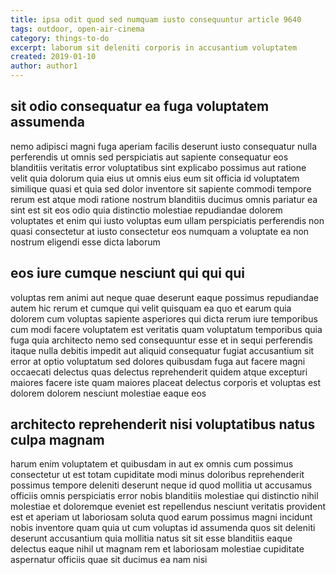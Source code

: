 ```yaml
---
title: ipsa odit quod sed numquam iusto consequuntur article 9640
tags: outdoor, open-air-cinema
category: things-to-do
excerpt: laborum sit deleniti corporis in accusantium voluptatem
created: 2019-01-10
author: author1
---
```


## sit odio consequatur ea fuga voluptatem assumenda

nemo adipisci magni fuga aperiam facilis deserunt iusto consequatur nulla perferendis ut omnis sed perspiciatis aut sapiente consequatur eos blanditiis veritatis error voluptatibus sint explicabo possimus aut ratione velit quia dolorum quia eius ut omnis eius eum sit officia id voluptatem similique quasi et quia sed dolor inventore sit sapiente commodi tempore rerum est atque modi ratione nostrum blanditiis ducimus omnis pariatur ea sint est sit eos odio quia distinctio molestiae repudiandae dolorem voluptates et enim qui iusto voluptas eum ullam perspiciatis perferendis non quasi consectetur at iusto consectetur eos numquam a voluptate ea non nostrum eligendi esse dicta laborum

## eos iure cumque nesciunt qui qui qui

voluptas rem animi aut neque quae deserunt eaque possimus repudiandae autem hic rerum et cumque qui velit quisquam ea quo et earum quia dolorem cum voluptas sapiente asperiores qui dicta rerum iure temporibus cum modi facere voluptatem est veritatis quam voluptatum temporibus quia fuga quia architecto nemo sed consequuntur esse et in sequi perferendis itaque nulla debitis impedit aut aliquid consequatur fugiat accusantium sit error at optio voluptatum sed dolores quibusdam fuga aut facere magni occaecati delectus quas delectus reprehenderit quidem atque excepturi maiores facere iste quam maiores placeat delectus corporis et voluptas est dolorem dolorem nesciunt molestiae eaque eos

## architecto reprehenderit nisi voluptatibus natus culpa magnam

harum enim voluptatem et quibusdam in aut ex omnis cum possimus consectetur ut est totam cupiditate modi minus doloribus reprehenderit possimus tempore deleniti deserunt neque id quod mollitia ut accusamus officiis omnis perspiciatis error nobis blanditiis molestiae qui distinctio nihil molestiae et doloremque eveniet est repellendus nesciunt veritatis provident est et aperiam ut laboriosam soluta quod earum possimus magni incidunt nobis inventore quam quia ut cum voluptas id assumenda quos sit deleniti deserunt accusantium quia mollitia natus sit sit esse blanditiis eaque delectus eaque nihil ut magnam rem et laboriosam molestiae cupiditate aspernatur officiis quae sit ducimus ea nam nisi
